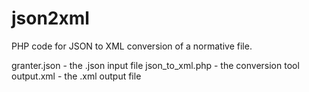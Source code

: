 # json2xml
PHP code for JSON to XML conversion of a normative file.

granter.json - the .json input file
json_to_xml.php - the conversion tool
output.xml - the .xml output file
